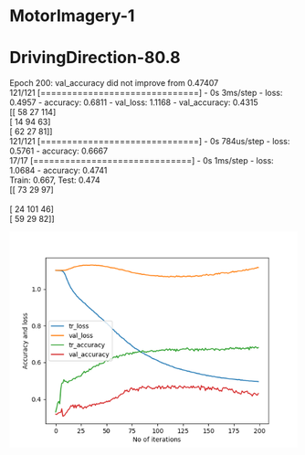 # MotorImagery-1

# DrivingDirection-80.8 <br/>
Epoch 200: val_accuracy did not improve from 0.47407   <br/>
121/121 [==============================] - 0s 3ms/step - loss: 0.4957 - accuracy: 0.6811 - val_loss: 1.1168 - val_accuracy: 0.4315   <br/>
[[ 58  27 114]   <br/>
 [ 14  94  63]   <br/>
 [ 62  27  81]]  <br/> 
121/121 [==============================] - 0s 784us/step - loss: 0.5761 - accuracy: 0.6667  <br/>
17/17 [==============================] - 0s 1ms/step - loss: 1.0684 - accuracy: 0.4741      <br/>
Train: 0.667, Test: 0.474   <br/>
[[ 73  29  97]              <br/>   
 [ 24 101  46]              <br/>
 [ 59  29  82]]             <br/>

![Screenshot](best_acc_with_1800_pca_47.4.png)
